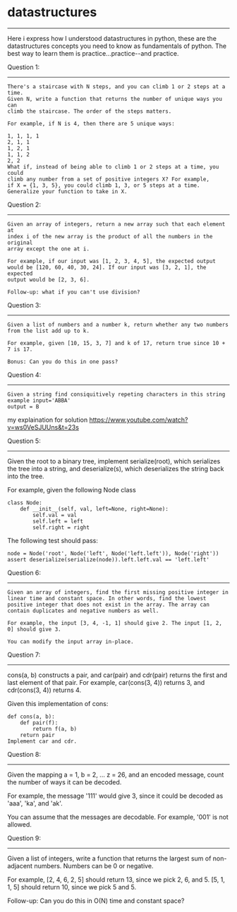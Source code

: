 # datastructures
___
Here i express how I understood datastructures in python, these are the datastructures concepts you need to know as fundamentals of python. The best way to learn them is practice...practice--and practice.

Question 1:
___
```
There's a staircase with N steps, and you can climb 1 or 2 steps at a time. 
Given N, write a function that returns the number of unique ways you can 
climb the staircase. The order of the steps matters.

For example, if N is 4, then there are 5 unique ways:

1, 1, 1, 1
2, 1, 1
1, 2, 1
1, 1, 2
2, 2
What if, instead of being able to climb 1 or 2 steps at a time, you could 
climb any number from a set of positive integers X? For example, 
if X = {1, 3, 5}, you could climb 1, 3, or 5 steps at a time. 
Generalize your function to take in X.
```

Question 2:
___
```
Given an array of integers, return a new array such that each element at 
index i of the new array is the product of all the numbers in the original 
array except the one at i.

For example, if our input was [1, 2, 3, 4, 5], the expected output 
would be [120, 60, 40, 30, 24]. If our input was [3, 2, 1], the expected 
output would be [2, 3, 6].

Follow-up: what if you can't use division?
```

Question 3:
___
```
Given a list of numbers and a number k, return whether any two numbers from the list add up to k.

For example, given [10, 15, 3, 7] and k of 17, return true since 10 + 7 is 17.

Bonus: Can you do this in one pass?
```

Question 4:
___
```
Given a string find consiquitively repeting characters in this string
example input='ABBA'
output = B
```
my explaination for solution https://www.youtube.com/watch?v=ws0VeSJUUns&t=23s



Question 5:
___

Given the root to a binary tree, implement serialize(root), which serializes the tree into a string, and deserialize(s), which deserializes the string back into the tree.

For example, given the following Node class
```
class Node:
    def __init__(self, val, left=None, right=None):
        self.val = val
        self.left = left
        self.right = right
```
The following test should pass:
```
node = Node('root', Node('left', Node('left.left')), Node('right'))
assert deserialize(serialize(node)).left.left.val == 'left.left'
```

Question 6:
___

```
Given an array of integers, find the first missing positive integer in linear time and constant space. In other words, find the lowest positive integer that does not exist in the array. The array can contain duplicates and negative numbers as well.

For example, the input [3, 4, -1, 1] should give 2. The input [1, 2, 0] should give 3.

You can modify the input array in-place.
```

Question 7:
___

cons(a, b) constructs a pair, and car(pair) and cdr(pair) returns the first and last element of that pair. For example, car(cons(3, 4)) returns 3, and cdr(cons(3, 4)) returns 4.

Given this implementation of cons:

```
def cons(a, b):
    def pair(f):
        return f(a, b)
    return pair
Implement car and cdr.
```

Question 8:
___

Given the mapping a = 1, b = 2, ... z = 26, and an encoded message, count the number of ways it can be decoded.

For example, the message '111' would give 3, since it could be decoded as 'aaa', 'ka', and 'ak'.

You can assume that the messages are decodable. For example, '001' is not allowed.

Question 9:
___
Given a list of integers, write a function that returns the largest sum of non-adjacent numbers. Numbers can be 0 or negative.

For example, [2, 4, 6, 2, 5] should return 13, since we pick 2, 6, and 5. [5, 1, 1, 5] should return 10, since we pick 5 and 5.

Follow-up: Can you do this in O(N) time and constant space?
